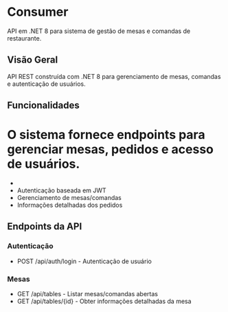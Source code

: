 # Consumer

API em .NET 8 para sistema de gestão de mesas e comandas de restaurante.

## Visão Geral

API REST construída com .NET 8 para gerenciamento de mesas, comandas e autenticação de usuários.

## Funcionalidades

# O sistema fornece endpoints para gerenciar mesas, pedidos e acesso de usuários.
- 
- Autenticação baseada em JWT
- Gerenciamento de mesas/comandas
- Informações detalhadas dos pedidos

## Endpoints da API

### Autenticação
- POST /api/auth/login - Autenticação de usuário

### Mesas
- GET /api/tables - Listar mesas/comandas abertas
- GET /api/tables/{id} - Obter informações detalhadas da mesa
